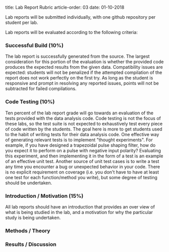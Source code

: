 title: Lab Report Rubric
article-order: 03
date: 01-10-2018

Lab reports will be submitted individually, with one github repository per
student per lab.

Lab reports will be evaluated according to the following criteria:

### Successful Build (10%)

The lab report is successfully generated from the source.
The largest consideration for this portion of the evaluation is whether the
provided code produces the expected results from the given data.
Compatibility issues are expected: students will not be penalized if the
attempted compilation of the report does not work perfectly on the first try.
As long as the student is responsive and prompt in resolving any reported
issues, points will not be subtracted for failed compilations.

### Code Testing (10%)

Ten percent of the lab report grade will go towards an evaluation of the tests 
provided with the data analysis code.
Code testing is not the focus of these labs, so the test suite is not 
expected to exhaustively test every piece of code written by the students.
The goal here is more to get students used to the habit of writing tests for
their data analysis code.
One effective way of generating relevant tests is to implement "thought
experiments".
For example, if you have designed a trapezoidal pulse shaping filter, how do
you expect it to perform on a pulse with negative input polarity?
Evaluating this experiment, and then implementing it in the form of a test is
an example of an effective unit test.
Another source of unit test cases is to write a test any time you encounter a
bug or unexpected behavior in your code.
There is no explicit requirement on coverage (i.e. you don't have to have at
least one test for each function/method you write), but some degree of testing
should be undertaken.


### Introduction / Motivation (15%)

All lab reports should have an introduction that provides an over view of
what is being studied in the lab, and a motivation for why the particular 
study is being undertaken.

### Methods / Theory

### Results / Discussion
